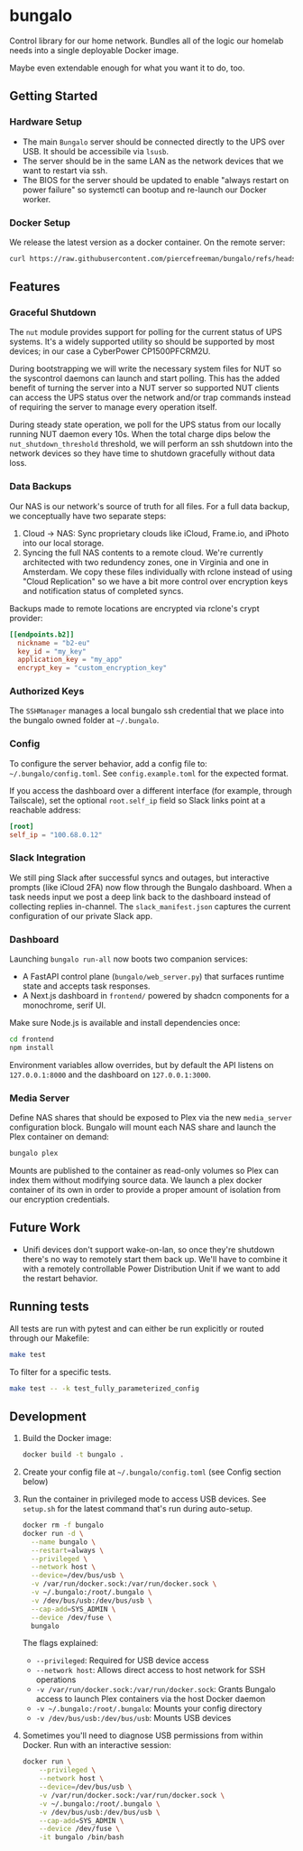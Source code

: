 # bungalo

Control library for our home network. Bundles all of the logic our homelab needs into a single deployable Docker image.

Maybe even extendable enough for what you want it to do, too.

## Getting Started

### Hardware Setup

- The main `Bungalo` server should be connected directly to the UPS over USB. It should be accessibile via `lsusb`.
- The server should be in the same LAN as the network devices that we want to restart via ssh.
- The BIOS for the server should be updated to enable "always restart on power failure" so systemctl can bootup and re-launch our Docker worker.

### Docker Setup

We release the latest version as a docker container. On the remote server:

```bash
curl https://raw.githubusercontent.com/piercefreeman/bungalo/refs/heads/main/setup.sh | /bin/bash
```

## Features

### Graceful Shutdown

The `nut` module provides support for polling for the current status of UPS systems. It's a widely supported utility so should be supported by most devices; in our case a CyberPower CP1500PFCRM2U.

During bootstrapping we will write the necessary system files for NUT so the syscontrol daemons can launch and start polling. This has the added benefit of turning the server into a NUT server so supported NUT clients can access the UPS status over the network and/or trap commands instead of requiring the server to manage every operation itself.

During steady state operation, we poll for the UPS status from our locally running NUT daemon every 10s. When the total charge dips below the `nut_shutdown_threshold` threshold, we will perform an ssh shutdown into the network devices so they have time to shutdown gracefully without data loss.

### Data Backups

Our NAS is our network's source of truth for all files. For a full data backup, we conceptually have two separate steps:

1. Cloud -> NAS: Sync proprietary clouds like iCloud, Frame.io, and iPhoto into our local storage.
2. Syncing the full NAS contents to a remote cloud. We're currently architected with two redundency zones, one in Virginia and one in Amsterdam. We copy these files individually with rclone instead of using "Cloud Replication" so we have a bit more control over encryption keys and notification status of completed syncs.

Backups made to remote locations are encrypted via rclone's crypt provider:

```toml
[[endpoints.b2]]
  nickname = "b2-eu"
  key_id = "my_key"
  application_key = "my_app"
  encrypt_key = "custom_encryption_key"
```

### Authorized Keys

The `SSHManager` manages a local bungalo ssh credential that we place into the bungalo owned folder at `~/.bungalo`.

### Config

To configure the server behavior, add a config file to: `~/.bungalo/config.toml`. See `config.example.toml` for the expected format.

If you access the dashboard over a different interface (for example, through Tailscale), set the optional `root.self_ip` field so Slack links point at a reachable address:

```toml
[root]
self_ip = "100.68.0.12"
```

### Slack Integration

We still ping Slack after successful syncs and outages, but interactive prompts (like iCloud 2FA) now flow through the Bungalo dashboard. When a task needs input we post a deep link back to the dashboard instead of collecting replies in-channel. The `slack_manifest.json` captures the current configuration of our private Slack app.

### Dashboard

Launching `bungalo run-all` now boots two companion services:

- A FastAPI control plane (`bungalo/web_server.py`) that surfaces runtime state and accepts task responses.
- A Next.js dashboard in `frontend/` powered by shadcn components for a monochrome, serif UI.

Make sure Node.js is available and install dependencies once:

```bash
cd frontend
npm install
```

Environment variables allow overrides, but by default the API listens on `127.0.0.1:8000` and the dashboard on `127.0.0.1:3000`.

### Media Server

Define NAS shares that should be exposed to Plex via the new `media_server` configuration block. Bungalo will mount each NAS share and launch the Plex container on demand:

```bash
bungalo plex
```

Mounts are published to the container as read-only volumes so Plex can index them without modifying source data. We launch a plex docker container of its own in order to provide a proper amount of isolation from our encryption credentials.

## Future Work

- Unifi devices don't support wake-on-lan, so once they're shutdown there's no way to remotely start them back up. We'll have to combine it with a remotely controllable Power Distribution Unit if we want to add the restart behavior.

## Running tests

All tests are run with pytest and can either be run explicitly or routed through our Makefile:

```bash
make test
```

To filter for a specific tests.

```bash
make test -- -k test_fully_parameterized_config
```

## Development

1. Build the Docker image:
   ```bash
   docker build -t bungalo .
   ```

2. Create your config file at `~/.bungalo/config.toml` (see Config section below)

3. Run the container in privileged mode to access USB devices. See `setup.sh` for the latest command that's run during auto-setup.

   ```bash
   docker rm -f bungalo
   docker run -d \
     --name bungalo \
     --restart=always \
     --privileged \
     --network host \
     --device=/dev/bus/usb \
     -v /var/run/docker.sock:/var/run/docker.sock \
     -v ~/.bungalo:/root/.bungalo \
     -v /dev/bus/usb:/dev/bus/usb \
     --cap-add=SYS_ADMIN \
     --device /dev/fuse \
     bungalo
   ```

   The flags explained:
   - `--privileged`: Required for USB device access
   - `--network host`: Allows direct access to host network for SSH operations
   - `-v /var/run/docker.sock:/var/run/docker.sock`: Grants Bungalo access to launch Plex containers via the host Docker daemon
   - `-v ~/.bungalo:/root/.bungalo`: Mounts your config directory
   - `-v /dev/bus/usb:/dev/bus/usb`: Mounts USB devices

4. Sometimes you'll need to diagnose USB permissions from within Docker. Run with an interactive session:

    ```bash
    docker run \
        --privileged \
        --network host \
        --device=/dev/bus/usb \
        -v /var/run/docker.sock:/var/run/docker.sock \
        -v ~/.bungalo:/root/.bungalo \
        -v /dev/bus/usb:/dev/bus/usb \
        --cap-add=SYS_ADMIN \
        --device /dev/fuse \
        -it bungalo /bin/bash
    ```
